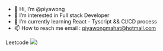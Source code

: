 - 👋 Hi, I’m @piyawong
- 👀 I’m interested in Full stack Developer 
- 🌱 I’m currently learning React - Tyscript && CI/CD process
- 📫 How to reach me email : piyawongmahat@hotmail.com

Leetcode
![](https://leetcard.jacoblin.cool/piyawong?ext=activity))

<!---
piyawong/piyawong is a ✨ special ✨ repository because its `README.md` (this file) appears on your GitHub profile.
You can click the Preview link to take a look at your changes.
--->
